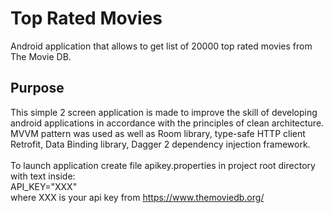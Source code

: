 # Top Rated Movies
Android application that allows to get list of 20000 top rated movies from The Movie DB.
## Purpose
This simple 2 screen application is made to improve the skill of developing android applications in accordance with the principles of clean architecture.
MVVM pattern was used as well as Room library, type-safe HTTP client Retrofit, Data Binding library, Dagger 2 dependency injection framework.\
\
To launch application create file apikey.properties in project root directory with text inside:\
API_KEY="XXX"\
where XXX is your api key from https://www.themoviedb.org/
